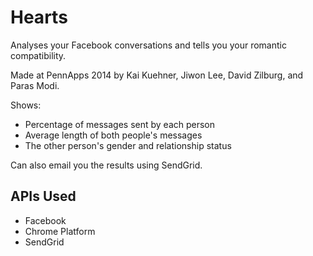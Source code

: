 Hearts
==
Analyses your Facebook conversations and tells you your romantic compatibility.

Made at PennApps 2014 by Kai Kuehner, Jiwon Lee, David Zilburg, and Paras Modi.

Shows:
 - Percentage of messages sent by each person
 - Average length of both people's messages
 - The other person's gender and relationship status

Can also email you the results using SendGrid.

APIs Used
--
 - Facebook
 - Chrome Platform
 - SendGrid